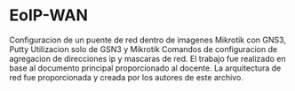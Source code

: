 # EoIP-WAN
Configuracion de un puente de red dentro de imagenes Mikrotik con GNS3, Putty Utilizacion solo de GSN3 y Mikrotik Comandos de configuracion de agregacion de direcciones ip y mascaras de red. El trabajo fue realizado en base al documento principal proporcionado al docente. La arquitectura de red fue proporcionada y creada por los autores de este archivo.
